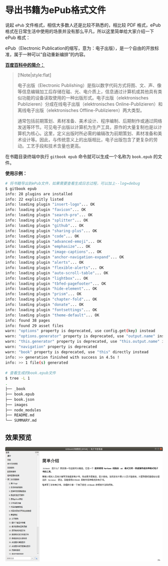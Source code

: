 # 导出书籍为ePub格式文件



说起 `ePub` 文件格式，相信大多数人还是比较不熟悉的，相比较 PDF 格式，ePub 格式在日常生活中使用的场景并没有那么平凡，所以这里简单给大家介绍一下 ePub 格式：

ePub（Electronic Publication的缩写，意为：电子出版），是一个自由的开放标准，属于一种可以“自动重新编排”的内容。



**[百度百科中的简介：](https://baike.baidu.com/item/%E7%94%B5%E5%AD%90%E5%87%BA%E7%89%88/8478064?fromtitle=ePub&fromid=9924958#1)**

> [!Note|style:flat]
>
> 电子出版（Electronic  Publishing）是指以数字代码方式将图、文、声、像等信息编辑加工后存储在磁、光、电介质上，信息通过计算机或其他具有类似功能的设备读取使用的一种出版形式。电子出版（elektronisches Publizieren）分成在线电子出版（elektronisches  Online-Publizieren）和离线电子出版（elektronisches Offline-Publizieren）两大类型。
>
> 通常包括前期策划、素材准备、美术设计、程序编制、后期制作或通过网络发送等环节。可见电子出版以计算机为生产工具，原作的大量复制也是以计算机为核心。这里，定义出版时所必需的编辑改为前期策划、素材准备和美术设计等。因此，与传统意义上的出版相比，电子出版包含了更复杂的劳动。工艺手段和技术含量也更高。



在书籍目录终端中执行 `gitbook epub` 命令就可以生成一个名称为 `book.epub` 的文件。



**使用示例：**

```bash
# 将书籍导出到ePub文件，如果需要查看生成日志过程，可以加上--log=debug
$ gitbook epub
info: 28 plugins are installed 
info: 22 explicitly listed 
info: loading plugin "insert-logo"... OK 
info: loading plugin "favicon"... OK 
info: loading plugin "search-pro"... OK 
info: loading plugin "splitter"... OK 
info: loading plugin "github"... OK 
info: loading plugin "sharing-plus"... OK 
info: loading plugin "code"... OK 
info: loading plugin "advanced-emoji"... OK 
info: loading plugin "emphasize"... OK 
info: loading plugin "image-captions"... OK 
info: loading plugin "anchor-navigation-expand"... OK 
info: loading plugin "alerts"... OK 
info: loading plugin "flexible-alerts"... OK 
info: loading plugin "auto-scroll-table"... OK 
info: loading plugin "lightbox"... OK 
info: loading plugin "tbfed-pagefooter"... OK 
info: loading plugin "hide-element"... OK 
info: loading plugin "prism"... OK 
info: loading plugin "chapter-fold"... OK 
info: loading plugin "donate"... OK 
info: loading plugin "fontsettings"... OK 
info: loading plugin "theme-default"... OK 
info: found 38 pages 
info: found 29 asset files 
warn: "options" property is deprecated, use config.get(key) instead 
warn: "options.generator" property is deprecated, use "output.name" instead 
warn: "this.generator" property is deprecated, use "this.output.name" instead 
warn: "navigation" property is deprecated 
warn: "book" property is deprecated, use "this" directly instead 
info: >> generation finished with success in 4.5s ! 
info: >> 1 file(s) generated 

# 查看生成的book.epub文件
$ tree -L 1
.
├── _book
├── book.epub
├── book.json
├── images
├── node_modules
├── README.md
└── SUMMARY.md
```



## 效果预览

![export-preview-epub ePub格式文件效果图预览](../images/export-preview-epub.png "ePub格式文件效果图预览")









<!-- ex_nonav -->
<!-- ex_nolevel -->
